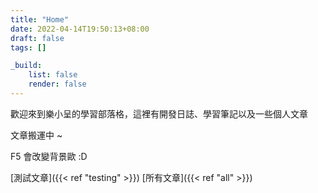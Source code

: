 ```yaml
---
title: "Home"
date: 2022-04-14T19:50:13+08:00
draft: false
tags: []

_build:
    list: false
    render: false
---
```


歡迎來到樂小呈的學習部落格，這裡有開發日誌、學習筆記以及一些個人文章

文章搬運中 ~

F5 會改變背景歐 :D 

[測試文章]({{< ref "testing" >}}) [所有文章]({{< ref "all" >}})
